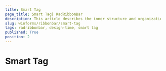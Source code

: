 ```yaml
---
title: Smart Tag
page_title: Smart Tag| RadRibbonBar
description: This article describes the inner structure and organization of the elements which build the RadRibbonBar control..
slug: winforms/ribbonbar/smart-tag
tags: radribbonbar, design-time, smart tag
published: True
position: 2
---
```


# Smart Tag
